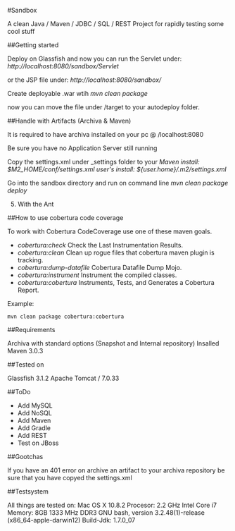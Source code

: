 #Sandbox

A clean Java / Maven / JDBC / SQL / REST Project for rapidly testing some cool stuff


##Getting started

Deploy on Glassfish and now you can run the Servlet under:
	_http://localhost:8080/sandbox/Servlet_

or the JSP file under:
	_http://localhost:8080/sandbox/_


Create deployable .war  wtih 
	_mvn clean package_

now you can move the file under /target to your autodeploy folder.


##Handle with Artifacts (Archiva & Maven)

It is required to have archiva installed on your pc @ /localhost:8080

Be sure you have no Application Server still running

Copy the settings.xml under _settings folder to your
	_Maven install: $M2_HOME/conf/settings.xml_
	_user's install: ${user.home}/.m2/settings.xml_

Go into the sandbox directory and run on command line
	_mvn clean package deploy_

5. With the Ant



##How to use cobertura code coverage

To work with Cobertura CodeCoverage use one of these maven goals.

* _cobertura:check_ Check the Last Instrumentation Results.
* _cobertura:clean_ Clean up rogue files that cobertura maven plugin is tracking.
* _cobertura:dump-datafile_ Cobertura Datafile Dump Mojo.
* _cobertura:instrument_ Instrument the compiled classes.
* _cobertura:cobertura_ Instruments, Tests, and Generates a Cobertura Report.

Example:

```mvn clean package cobertura:cobertura```


##Requirements

Archiva with standard options (Snapshot and Internal repository)
Insalled Maven 3.0.3

##Tested on

Glassfish 3.1.2
Apache Tomcat / 7.0.33


##ToDo

- Add MySQL
- Add NoSQL
- Add Maven
- Add Gradle
- Add REST
- Test on JBoss

##Gootchas

If you have an 401 error on archive an artifact to your archiva repository be sure
that you have copyed the settings.xml 


##Testsystem

All things are tested on:
	Mac OS X 10.8.2
	Procesor: 2.2 GHz Intel Core i7
	Memory: 8GB 1333 MHz DDR3
	GNU bash, version 3.2.48(1)-release (x86_64-apple-darwin12)
	Build-Jdk: 1.7.0_07